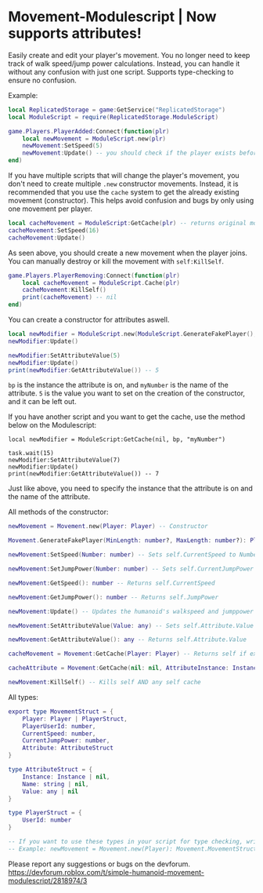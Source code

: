 # Movement-Modulescript | Now supports attributes!

Easily create and edit your player's movement. You no longer need to keep track of walk speed/jump power calculations. Instead, you can handle it without any confusion with just one script.
Supports type-checking to ensure no confusion.

Example:

```lua
local ReplicatedStorage = game:GetService("ReplicatedStorage")
local ModuleScript = require(ReplicatedStorage.ModuleScript)

game.Players.PlayerAdded:Connect(function(plr)
	local newMovement = ModuleScript.new(plr)
	newMovement:SetSpeed(5)
	newMovement:Update() -- you should check if the player exists before updating, this is an example
end)
```

If you have multiple scripts that will change the player's movement, you don't need to create multiple ```.new``` constructor movements. Instead, it is recommended that you use the ```cache``` system to get the already existing movement (constructor).
This helps avoid confusion and bugs by only using one movement per player. 

```lua
local cacheMovement = ModuleScript:GetCache(plr) -- returns original movement or nil; recommended you check for nil after calling it
cacheMovement:SetSpeed(16)
cacheMovement:Update()
```

As seen above, you should create a new movement when the player joins.
You can manually destroy or kill the movement with ```self:KillSelf```.

```lua
game.Players.PlayerRemoving:Connect(function(plr)
	local cacheMovement = ModuleScript.Cache(plr)
	cacheMovement:KillSelf()
	print(cacheMovement) -- nil
end)
```

You can create a constructor for attributes aswell.
```lua
local newModifier = ModuleScript.new(ModuleScript.GenerateFakePlayer(), bp, "myNumber", 5)
newModifier:Update()

newModifier:SetAttributeValue(5)
newModifier:Update()
print(newModifier:GetAttributeValue()) -- 5

```

```bp``` is the instance the attribute is on, and ```myNumber``` is the name of the attribute.
```5``` is the value you want to set on the creation of the constructor, and it can be left out.

If you have another script and you want to get the cache, use the method below on the Modulescript:
```
local newModifier = ModuleScript:GetCache(nil, bp, "myNumber")

task.wait(15)
newModifier:SetAttributeValue(7)
newModifier:Update()
print(newModifier:GetAttributeValue()) -- 7
```

Just like above, you need to specify the instance that the attribute is on and the name of the attribute.

All methods of the constructor:

```lua
newMovement = Movement.new(Player: Player) -- Constructor 

Movement.GenerateFakePlayer(MinLength: number?, MaxLength: number?): PlayerStruct -- Min and max length represent the min and max of random when generating a UserId for the player.

newMovement:SetSpeed(Number: number) -- Sets self.CurrentSpeed to Number. IMPORTANT: This does NOT set the humanoid's walkspeed/jumppower! Use :Update() instead.

newMovement:SetJumpPower(Number: number) -- Sets self.CurrentJumpPower to Number. IMPORTANT: This does NOT set the humanoid's walkspeed/jumppower! Use :Update() instead.

newMovement:GetSpeed(): number -- Returns self.CurrentSpeed

newMovement:GetJumpPower(): number -- Returns self.JumpPower

newMovement:Update() -- Updates the humanoid's walkspeed and jumppower to the self.CurrentSpeed and self.CurrentJumpPower and any attributes.

newMovement:SetAttributeValue(Value: any) -- Sets self.Attribute.Value to Value. IMPORTANT: This does NOT set the attributes value! Use :Update() instead.

newMovement:GetAttributeValue(): any -- Returns self.Attribute.Value

cacheMovement = Movement:GetCache(Player: Player) -- Returns self if exists, else returns nil

cacheAttribute = Movement:GetCache(nil: nil, AttributeInstance: Instance, AttributeName: string) -- Nil helps the method know you aren't trying to get a player's cache.

newMovement:KillSelf() -- Kills self AND any self cache
```

All types:

```lua
export type MovementStruct = {
	Player: Player | PlayerStruct,
	PlayerUserId: number,
	CurrentSpeed: number,
	CurrentJumpPower: number,
	Attribute: AttributeStruct
}

type AttributeStruct = {
	Instance: Instance | nil, 
	Name: string | nil, 
	Value: any | nil
}

type PlayerStruct = {
	UserId: number
}

-- If you want to use these types in your script for type checking, write 'export' before 'type' like MovementStruct does.
-- Example: newMovement = Movement.new(Player): Movement.MovementStruct
```

Please report any suggestions or bugs on the devforum.
https://devforum.roblox.com/t/simple-humanoid-movement-modulescript/2818974/3
